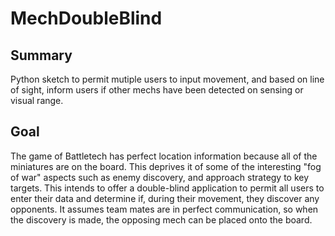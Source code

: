# MechDoubleBlind

## Summary
Python sketch to permit mutiple users to input movement, and based on line of sight, inform users if other mechs have been detected on sensing or visual range.

## Goal
The game of Battletech has perfect location information because all of the miniatures are on the board.  This deprives it of some of the interesting "fog of war" aspects such as enemy discovery, and approach strategy to key targets.  This intends to offer a double-blind application to permit all users to enter their data and determine if, during their movement, they discover any opponents.  It assumes team mates are in perfect communication, so when the discovery is made, the opposing mech can be placed onto the board.
